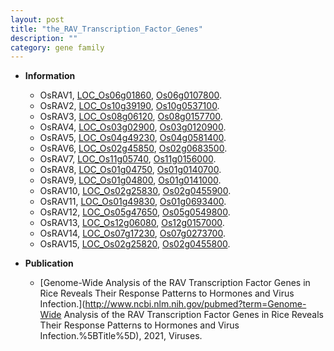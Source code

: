```yaml
---
layout: post
title: "the_RAV_Transcription_Factor_Genes"
description: ""
category: gene family
---
```


* **Information**  
    + OsRAV1, [LOC_Os06g01860](http://rice.uga.edu/cgi-bin/ORF_infopage.cgi?orf=LOC_Os06g01860), [Os06g0107800](http://rapdb.dna.affrc.go.jp/viewer/gbrowse_details/irgsp1?name=Os06g0107800).
    + OsRAV2, [LOC_Os10g39190](http://rice.uga.edu/cgi-bin/ORF_infopage.cgi?orf=LOC_Os10g39190), [Os10g0537100](http://rapdb.dna.affrc.go.jp/viewer/gbrowse_details/irgsp1?name=Os10g0537100).
    + OsRAV3, [LOC_Os08g06120](http://rice.uga.edu/cgi-bin/ORF_infopage.cgi?orf=LOC_Os08g06120), [Os08g0157700](http://rapdb.dna.affrc.go.jp/viewer/gbrowse_details/irgsp1?name=Os08g0157700).
    + OsRAV4, [LOC_Os03g02900](http://rice.uga.edu/cgi-bin/ORF_infopage.cgi?orf=LOC_Os03g02900), [Os03g0120900](http://rapdb.dna.affrc.go.jp/viewer/gbrowse_details/irgsp1?name=Os03g0120900).
    + OsRAV5, [LOC_Os04g49230](http://rice.uga.edu/cgi-bin/ORF_infopage.cgi?orf=LOC_Os04g49230), [Os04g0581400](http://rapdb.dna.affrc.go.jp/viewer/gbrowse_details/irgsp1?name=Os04g0581400).
    + OsRAV6, [LOC_Os02g45850](http://rice.uga.edu/cgi-bin/ORF_infopage.cgi?orf=LOC_Os02g45850), [Os02g0683500](http://rapdb.dna.affrc.go.jp/viewer/gbrowse_details/irgsp1?name=Os02g0683500).
    + OsRAV7, [LOC_Os11g05740](http://rice.uga.edu/cgi-bin/ORF_infopage.cgi?orf=LOC_Os11g05740), [Os11g0156000](http://rapdb.dna.affrc.go.jp/viewer/gbrowse_details/irgsp1?name=Os11g0156000).
    + OsRAV8, [LOC_Os01g04750](http://rice.uga.edu/cgi-bin/ORF_infopage.cgi?orf=LOC_Os01g04750), [Os01g0140700](http://rapdb.dna.affrc.go.jp/viewer/gbrowse_details/irgsp1?name=Os01g0140700).
    + OsRAV9, [LOC_Os01g04800](http://rice.uga.edu/cgi-bin/ORF_infopage.cgi?orf=LOC_Os01g04800), [Os01g0141000](http://rapdb.dna.affrc.go.jp/viewer/gbrowse_details/irgsp1?name=Os01g0141000).
    + OsRAV10, [LOC_Os02g25830](http://rice.uga.edu/cgi-bin/ORF_infopage.cgi?orf=LOC_Os02g25830), [Os02g0455900](http://rapdb.dna.affrc.go.jp/viewer/gbrowse_details/irgsp1?name=Os02g0455900).
    + OsRAV11, [LOC_Os01g49830](http://rice.uga.edu/cgi-bin/ORF_infopage.cgi?orf=LOC_Os01g49830), [Os01g0693400](http://rapdb.dna.affrc.go.jp/viewer/gbrowse_details/irgsp1?name=Os01g0693400).
    + OsRAV12, [LOC_Os05g47650](http://rice.uga.edu/cgi-bin/ORF_infopage.cgi?orf=LOC_Os05g47650), [Os05g0549800](http://rapdb.dna.affrc.go.jp/viewer/gbrowse_details/irgsp1?name=Os05g0549800).
    + OsRAV13, [LOC_Os12g06080](http://rice.uga.edu/cgi-bin/ORF_infopage.cgi?orf=LOC_Os12g06080), [Os12g0157000](http://rapdb.dna.affrc.go.jp/viewer/gbrowse_details/irgsp1?name=Os12g0157000).
    + OsRAV14, [LOC_Os07g17230](http://rice.uga.edu/cgi-bin/ORF_infopage.cgi?orf=LOC_Os07g17230), [Os07g0273700](http://rapdb.dna.affrc.go.jp/viewer/gbrowse_details/irgsp1?name=Os07g0273700).
    + OsRAV15, [LOC_Os02g25820](http://rice.uga.edu/cgi-bin/ORF_infopage.cgi?orf=LOC_Os02g25820), [Os02g0455800](http://rapdb.dna.affrc.go.jp/viewer/gbrowse_details/irgsp1?name=Os02g0455800).

* **Publication**  
    + [Genome-Wide Analysis of the RAV Transcription Factor Genes in Rice Reveals Their Response Patterns to Hormones and Virus Infection.](http://www.ncbi.nlm.nih.gov/pubmed?term=Genome-Wide Analysis of the RAV Transcription Factor Genes in Rice Reveals Their Response Patterns to Hormones and Virus Infection.%5BTitle%5D), 2021, Viruses.


